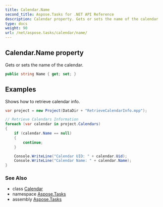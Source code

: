 ```yaml
---
title: Calendar.Name
second_title: Aspose.Tasks for .NET API Reference
description: Calendar property. Gets or sets the name of the calendar
type: docs
weight: 90
url: /net/aspose.tasks/calendar/name/
---
```

## Calendar.Name property

Gets or sets the name of the calendar.

```csharp
public string Name { get; set; }
```

## Examples

Shows how to retrieve calendar info.

```csharp
var project = new Project(DataDir + "RetrieveCalendarInfo.mpp");

// Retrieve Calendars Information
foreach (var calendar in project.Calendars)
{
    if (calendar.Name == null)
    {
        continue;
    }

    Console.WriteLine("Calendar UID: " + calendar.Uid);
    Console.WriteLine("Calendar Name: " + calendar.Name);
}
```

### See Also

* class [Calendar](../)
* namespace [Aspose.Tasks](../../calendar/)
* assembly [Aspose.Tasks](../../../)


